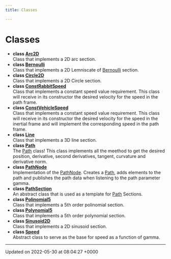 ```yaml
---
title: Classes

---
```


# Classes




* **class [Arc2D](/medusa_base/api/markdown/medusa_planning/dsor_paths/Classes/classArc2D/)** <br>Class that implements a 2D arc section. 
* **class [Bernoulli](/medusa_base/api/markdown/medusa_planning/dsor_paths/Classes/classBernoulli/)** <br>Class that implements a 2D Lemniscate of [Bernoulli]() section. 
* **class [Circle2D](/medusa_base/api/markdown/medusa_planning/dsor_paths/Classes/classCircle2D/)** <br>Class that implements a 2D Circle section. 
* **class [ConstRabbitSpeed](/medusa_base/api/markdown/medusa_planning/dsor_paths/Classes/classConstRabbitSpeed/)** <br>Class that implements a constant speed value requirement. This class will receive in its constructor the desired velocity for the speed in the path frame. 
* **class [ConstVehicleSpeed](/medusa_base/api/markdown/medusa_planning/dsor_paths/Classes/classConstVehicleSpeed/)** <br>Class that implements a constant speed value requirement. This class will receive in its constructor the desired velocity for the speed in the inertial frame and will implement the corresponding speed in the path frame. 
* **class [Line](/medusa_base/api/markdown/medusa_planning/dsor_paths/Classes/classLine/)** <br>Class that implements a 3D line section. 
* **class [Path](/medusa_base/api/markdown/medusa_planning/dsor_paths/Classes/classPath/)** <br>The [Path]() class! This class implements all the meethod to get the desired position, derivative, second derivatives, tangent, curvature and derivative norm. 
* **class [PathNode](/medusa_base/api/markdown/medusa_planning/dsor_paths/Classes/classPathNode/)** <br>Implementation of the [PathNode](). Creates a [Path](), adds elements to the path and publishes the path data when listening to the path parameter gamma. 
* **class [PathSection](/medusa_base/api/markdown/medusa_planning/dsor_paths/Classes/classPathSection/)** <br>An abstract class that is used as a template for [Path]() Sections. 
* **class [Polinomial5](/medusa_base/api/markdown/medusa_planning/dsor_paths/Classes/classPolinomial5/)** <br>Class that implements a 5th order polinomial section. 
* **class [Polynomial5](/medusa_base/api/markdown/medusa_planning/dsor_paths/Classes/classPolynomial5/)** <br>Class that implements a 5th order polynomial section. 
* **class [Sinusoid2D](/medusa_base/api/markdown/medusa_planning/dsor_paths/Classes/classSinusoid2D/)** <br>Class that implements a 2D sinusoid section. 
* **class [Speed](/medusa_base/api/markdown/medusa_planning/dsor_paths/Classes/classSpeed/)** <br>Abstract class to serve as the base for speed as a function of gamma. 



-------------------------------

Updated on 2022-05-30 at 08:04:27 +0000
